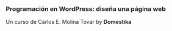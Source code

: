 ### Programación en WordPress: diseña una página web
Un curso de Carlos E. Molina Tovar by **Domestika**